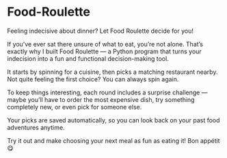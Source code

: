 # Food-Roulette
Feeling indecisive about dinner? Let Food Roulette decide for you!

If you’ve ever sat there unsure of what to eat, you’re not alone. That’s exactly why I built Food Roulette — a Python program that turns your indecision into a fun and functional decision-making tool.

It starts by spinning for a cuisine, then picks a matching restaurant nearby. Not quite feeling the first choice? You can always spin again.

To keep things interesting, each round includes a surprise challenge — maybe you’ll have to order the most expensive dish, try something completely new, or even pick for someone else.

Your picks are saved automatically, so you can look back on your past food adventures anytime.

Try it out and make choosing your next meal as fun as eating it! Bon appétit😋
